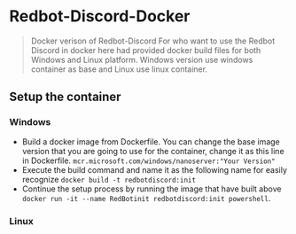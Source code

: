 # Redbot-Discord-Docker
>Docker verison of Redbot-Discord
>For who want to use the Redbot Discord in docker here had provided docker build files for both Windows and Linux platform. Windows version use windows container as base and Linux use linux container.

## Setup the container

### Windows
- Build a docker image from Dockerfile. You can change the base image version that you are going to use for the container, change it as this line in Dockerfile. `mcr.microsoft.com/windows/nanoserver:"Your Version"` 
- Execute the build command and name it as the following name for easily recognize 
`docker build -t redbotdiscord:init`
- Continue the setup process by running the image that have built above 
`docker run -it --name RedBotinit redbotdiscord:init powershell`. 


### Linux
